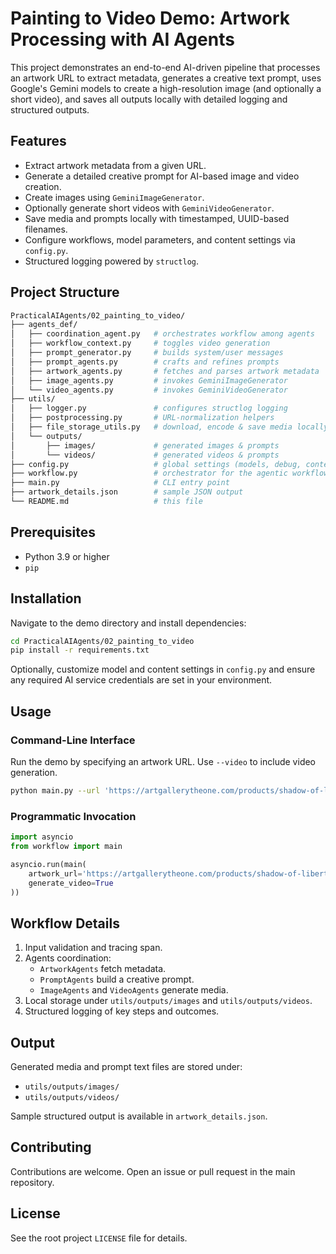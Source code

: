 # Painting to Video Demo: Artwork Processing with AI Agents

This project demonstrates an end-to-end AI-driven pipeline that processes an artwork URL to extract metadata, generates a creative text prompt, uses Google's Gemini models to create a high-resolution image (and optionally a short video), and saves all outputs locally with detailed logging and structured outputs.

## Features

- Extract artwork metadata from a given URL.
- Generate a detailed creative prompt for AI-based image and video creation.
- Create images using `GeminiImageGenerator`.
- Optionally generate short videos with `GeminiVideoGenerator`.
- Save media and prompts locally with timestamped, UUID-based filenames.
- Configure workflows, model parameters, and content settings via `config.py`.
- Structured logging powered by `structlog`.

## Project Structure

```bash
PracticalAIAgents/02_painting_to_video/
├── agents_def/
│   ├── coordination_agent.py   # orchestrates workflow among agents
│   ├── workflow_context.py     # toggles video generation
│   ├── prompt_generator.py     # builds system/user messages
│   ├── prompt_agents.py        # crafts and refines prompts
│   ├── artwork_agents.py       # fetches and parses artwork metadata
│   ├── image_agents.py         # invokes GeminiImageGenerator
│   └── video_agents.py         # invokes GeminiVideoGenerator
├── utils/
│   ├── logger.py               # configures structlog logging
│   ├── postprocessing.py       # URL‐normalization helpers
│   ├── file_storage_utils.py   # download, encode & save media locally
│   └── outputs/
│       ├── images/             # generated images & prompts
│       └── videos/             # generated videos & prompts
├── config.py                   # global settings (models, debug, content limits)
├── workflow.py                 # orchestrator for the agentic workflow
├── main.py                     # CLI entry point
├── artwork_details.json        # sample JSON output
└── README.md                   # this file
```

## Prerequisites

- Python 3.9 or higher
- `pip`

## Installation

Navigate to the demo directory and install dependencies:

```bash
cd PracticalAIAgents/02_painting_to_video
pip install -r requirements.txt
```

Optionally, customize model and content settings in `config.py` and ensure any required AI service credentials are set in your environment.

## Usage

### Command-Line Interface

Run the demo by specifying an artwork URL. Use `--video` to include video generation.

```bash
python main.py --url 'https://artgallerytheone.com/products/shadow-of-liberty-copy' --video
```

### Programmatic Invocation

```python
import asyncio
from workflow import main

asyncio.run(main(
    artwork_url='https://artgallerytheone.com/products/shadow-of-liberty-copy',
    generate_video=True
))
```

## Workflow Details

1. Input validation and tracing span.
2. Agents coordination:
   - `ArtworkAgents` fetch metadata.
   - `PromptAgents` build a creative prompt.
   - `ImageAgents` and `VideoAgents` generate media.
3. Local storage under `utils/outputs/images` and `utils/outputs/videos`.
4. Structured logging of key steps and outcomes.

## Output

Generated media and prompt text files are stored under:

- `utils/outputs/images/`
- `utils/outputs/videos/`

Sample structured output is available in `artwork_details.json`.

## Contributing

Contributions are welcome. Open an issue or pull request in the main repository.

## License

See the root project `LICENSE` file for details. 